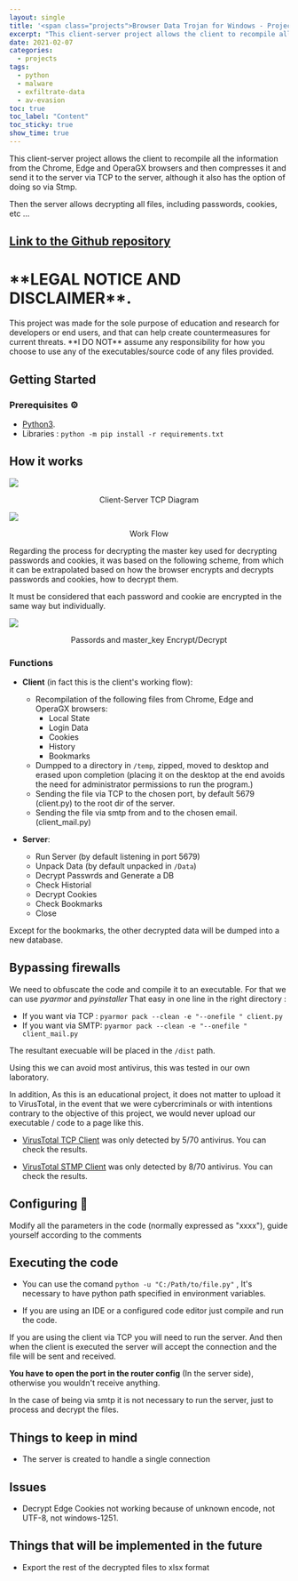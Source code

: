 ```yaml
---
layout: single
title: '<span class="projects">Browser Data Trojan for Windows - Project</span>'
excerpt: "This client-server project allows the client to recompile all the information from the Chrome, Edge and OperaGX browsers and then compresses it and send it to the server via TCP to the server, although it also has the option of doing so via Stmp, on the other hand the server allows decrypting all files, including passwords, cookies, etc"
date: 2021-02-07
categories:
  - projects
tags:  
  - python
  - malware
  - exfiltrate-data
  - av-evasion
toc: true
toc_label: "Content"
toc_sticky: true
show_time: true
---
```


This client-server project allows the client to recompile all the information from the Chrome, Edge and OperaGX browsers and then compresses it and send it to the server via TCP to the server, although it also has the option of doing so via Stmp.

Then the server allows decrypting all files, including passwords, cookies, etc ...

## [Link to the Github repository](https://github.com/jmlgomez73/Browser-Data-Trojan-Windows)

<h1>**LEGAL NOTICE AND DISCLAIMER**.</h1>
This project was made for the sole purpose of education and research for developers or end users, and that can help create countermeasures for current threats.
**I DO NOT** assume any responsibility for how you choose to use any of the executables/source code of any files provided.

## Getting Started

### Prerequisites ⚙️

* [Python3](https://www.python.org/downloads/).
* Libraries : ```python -m pip install -r requirements.txt```

## How it works

<a href="/assets/images/project-browser-data-trojan-windows/1.png">
    <img src="/assets/images/project-browser-data-trojan-windows/1.png">
</a>
<p align="center">Client-Server TCP Diagram</p>

<a href="/assets/images/project-browser-data-trojan-windows/2.png">
    <img src="/assets/images/project-browser-data-trojan-windows/2.png">
</a>
<p align="center">Work Flow</p>

Regarding the process for decrypting the master key used for decrypting passwords and cookies, it was based on the following scheme, from which it can be extrapolated based on how the browser encrypts and decrypts passwords and cookies, how to decrypt them.

It must be considered that each password and cookie are encrypted in the same way but individually.

<a href="/assets/images/project-browser-data-trojan-windows/3.jpg">
    <img src="/assets/images/project-browser-data-trojan-windows/3.jpg">
</a>
<p align="center">Passords and master_key Encrypt/Decrypt</p>

### Functions

* **Client** (in fact this is the client's working flow):

  * Recompilation of the following files from Chrome, Edge and OperaGX browsers:
    * Local State 
    * Login Data 
    * Cookies 
    * History 
    * Bookmarks
  * Dumpped to a directory in  ```/temp```, zipped, moved to desktop and erased upon completion (placing it on the desktop at the end avoids the need for administrator permissions to run the program.)
  * Sending the file via TCP to the chosen port, by default 5679 (client.py) to the root dir of the server.
  * Sending the file via smtp from and to the chosen email. (client_mail.py)

* **Server**:

  * Run Server (by default listening in port 5679)
  * Unpack Data (by default unpacked in ```/Data```)
  * Decrypt Passwrds and Generate a DB
  * Check Historial
  * Decrypt Cookies
  * Check Bookmarks
  * Close

Except for the bookmarks, the other decrypted data will be dumped into a new database.


## Bypassing firewalls

We need to obfuscate the code and compile it to an executable.
For that we can use *pyarmor* and *pyinstaller*
That easy in one line in the right directory : 
* If you want via TCP : ```pyarmor pack --clean -e "--onefile " client.py```
* If you want via SMTP: ```pyarmor pack --clean -e "--onefile " client_mail.py```

The resultant execuable will be placed in the ```/dist``` path.

Using this we can avoid most antivirus, this was tested in our own laboratory.

In addition, As this is an educational project, it does not matter to upload it to VirusTotal, in the event that we were cybercriminals or with intentions contrary to the objective of this project, we would never upload our executable / code to a page like this.

* [VirusTotal TCP Client](https://www.virustotal.com/gui/file/76e41fdaa189070aabdff0d125048ef6958f311bd3cda175bf7f35e2e9a38ad0/detection) 
was only detected by 5/70 antivirus. You can check the results.

* [VirusTotal STMP Client](https://www.virustotal.com/gui/file/3adadd3324593c3a952b747ffda9c105603d9753950486b13ee6b99ffa8f6498/detection) 
was only detected by 8/70 antivirus. You can check the results.


## Configuring 🔧

Modify all the parameters in the code (normally expressed as "xxxx"), guide yourself according to the comments


## Executing the code

* You can use the comand ```python -u "C:/Path/to/file.py"``` , It's necessary to have python path specified in environment variables.

* If you are using an IDE or a configured code editor just compile and run the code.

If you are using the client via TCP you will need to run the server.
And then when the client is executed the server will accept the connection and the file will be sent and received.

**You have to open the port in the router config** (In the server side), otherwise you wouldn't receive anything.

In the case of being via smtp it is not necessary to run the server, just to process and decrypt the files.


## Things to keep in mind

* The server is created to handle a single connection

## Issues

- Decrypt Edge Cookies not working because of unknown encode, not UTF-8, not windows-1251.


## Things that will be implemented in the future

- Export the rest of the decrypted files to xlsx format